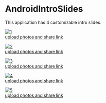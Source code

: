 # AndroidIntroSlides
This application has 4 customizable intro slides.

<a href="https://imgbb.com/"><img src="https://i.ibb.co/8xsNMgn/1.jpg" alt="1" border="0"></a><br /><a target='_blank' href='https://imgbb.com/'>upload photos and share link</a><br />

<a href="https://imgbb.com/"><img src="https://i.ibb.co/bPbSWMw/2.jpg" alt="2" border="0"></a><br /><a target='_blank' href='https://imgbb.com/'>upload photos and share link</a><br />

<a href="https://imgbb.com/"><img src="https://i.ibb.co/rddbjV2/3.jpg" alt="3" border="0"></a><br /><a target='_blank' href='https://imgbb.com/'>upload photos and share link</a><br />

<a href="https://imgbb.com/"><img src="https://i.ibb.co/KV9wMtr/4.jpg" alt="4" border="0"></a><br /><a target='_blank' href='https://imgbb.com/'>upload photos and share link</a><br />

<a href="https://imgbb.com/"><img src="https://i.ibb.co/wckMj3X/5.jpg" alt="5" border="0"></a><br /><a target='_blank' href='https://imgbb.com/'>upload photos and share link</a><br />
